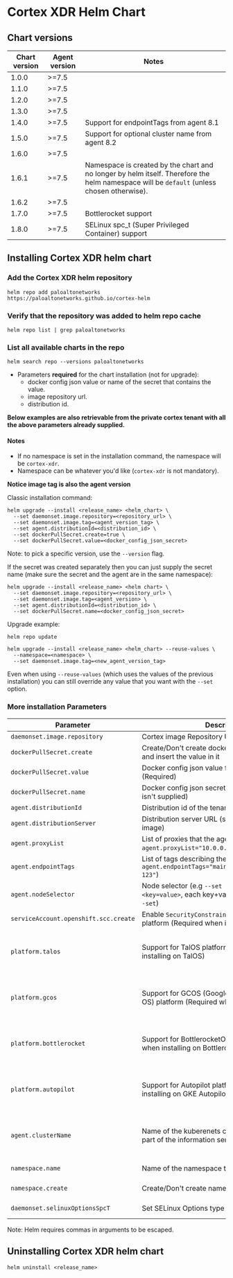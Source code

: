 # Cortex XDR Helm Chart

## Chart versions

| Chart version | Agent version | Notes
|---------------|---------------|--------------------------------------------------
| 1.0.0         | >=7.5         |
| 1.1.0         | >=7.5         |
| 1.2.0         | >=7.5         |
| 1.3.0         | >=7.5         |
| 1.4.0         | >=7.5         | Support for endpointTags from agent 8.1
| 1.5.0         | >=7.5         | Support for optional cluster name from agent 8.2
| 1.6.0         | >=7.5         |
| 1.6.1         | >=7.5         | Namespace is created by the chart and no longer by helm itself. Therefore the helm namespace will be `default` (unless chosen otherwise).
| 1.6.2         | >=7.5         |
| 1.7.0         | >=7.5         | Bottlerocket support
| 1.8.0         | >=7.5         | SELinux spc_t (Super Privileged Container) support

## Installing Cortex XDR helm chart

### Add the Cortex XDR helm repository
```
helm repo add paloaltonetworks https://paloaltonetworks.github.io/cortex-helm
```

### Verify that the repository was added to helm repo cache
```
helm repo list | grep paloaltonetworks
```

### List all available charts in the repo
```
helm search repo --versions paloaltonetworks
```

* Parameters **required** for the chart installation (not for upgrade):
    - docker config json value or name of the secret that contains the value.
    - image repository url.
    - distribution id.

**Below examples are also retrievable from the private cortex tenant with all the above parameters already supplied.**

#### Notes

- If no namespace is set in the installation command, the namespace will be `cortex-xdr`.
- Namespace can be whatever you'd like (`cortex-xdr` is not mandatory).

**Notice image tag is also the agent version**

Classic installation command:
```
helm upgrade --install <release_name> <helm_chart> \
  --set daemonset.image.repository=<repository_url> \
  --set daemonset.image.tag=<agent_version_tag> \
  --set agent.distributionId=<distribution_id> \
  --set dockerPullSecret.create=true \
  --set dockerPullSecret.value=<docker_config_json_secret>
```

Note: to pick a specific version, use the `--version` flag.

If the secret was created separately then you can just supply the secret name (make sure the secret and the agent are in the same namespace):
```
helm upgrade --install <release_name> <helm chart> \
  --set daemonset.image.repository=<repository_url> \
  --set daemonset.image.tag=<agent_version> \
  --set agent.distributionId=<distribution_id> \
  --set dockerPullSecret.name=<docker_config_json_secret>
```

Upgrade example:
```
helm repo update
```

```
helm upgrade --install <release_name> <helm_chart> --reuse-values \
  --namespace=<namespace> \
  --set daemonset.image.tag=<new_agent_version_tag>
```

Even when using `--reuse-values` (which uses the values of the previous installation) you can still override any value that you want with the `--set` option.

### More installation Parameters
|Parameter                               | Description                                                                                                | Notes
|----------------------------------------|------------------------------------------------------------------------------------------------------------|-------------
| `daemonset.image.repository`           | Cortex image Repository URL (Required)                                                                     |
| `dockerPullSecret.create`              | Create/Don't create docker config json pull secret and insert the value in it                              |
| `dockerPullSecret.value`               | Docker config json value for the docker pull secret (Required)                                             |
| `dockerPullSecret.name`                | Docker config json secret name (Required if value isn't supplied)                                          |
| `agent.distributionId`                 | Distribution id of the tenant (Required)                                                                   |
| `agent.distributionServer`             | Distribution server URL (set by default in the image)                                                      |
| `agent.proxyList`                      | List of proxies that the agent will use (e.g `--set agent.proxyList="10.0.0.1:8000\,10.0.0.2:9000"`)       |
| `agent.endpointTags`                   | List of tags describing the endpoint (e.g `--set agent.endpointTags="main\,dev-machine1\,test\ 123"`)      | Since 1.4.0
| `agent.nodeSelector`                   | Node selector (e.g `--set daemonset.nodeSelector.<key=value>`, each key+value will need their own `--set`) |
| `serviceAccount.openshift.scc.create`  | Enable `SecurityConstraintsContext` for openshift platform (Required when installing on openshift)         |
| `platform.talos`                       | Support for TalOS platform (Required when installing on TalOS)                                             | Since 1.5.0, agent >= 8.2
| `platform.gcos`                        | Support for GCOS (Google Container-Optimized OS) platform (Required when installing on GCOS)               | Since 1.5.0, agent >= 8.2
| `platform.bottlerocket`                | Support for BottlerocketOS platform (Required when installing on BottlerocketOS)                           | Since 1.6.3, agent >= 8.3
| `platform.autopilot`                   | Support for Autopilot platform (Required when installing on GKE Autopilot cluster)                         | Since 1.8.0, agent >= 8.9
| `agent.clusterName`                    | Name of the kuberenets cluster, will be used as part of the information sent to the server                 | Since 1.5.0, agent >= 8.2
| `namespace.name`                       | Name of the namespace the agent resides on                                                                 | Since 1.6.0
| `namespace.create`                     | Create/Don't create namespace for the agent                                                                | Since 1.6.0
| `daemonset.selinuxOptionsSpcT`         | Set SELinux Options type to 'spc_t'                                                                        | Since 1.8.0

Note: Helm requires commas in arguments to be escaped.

## Uninstalling Cortex XDR helm chart

```
helm uninstall <release_name>
```
